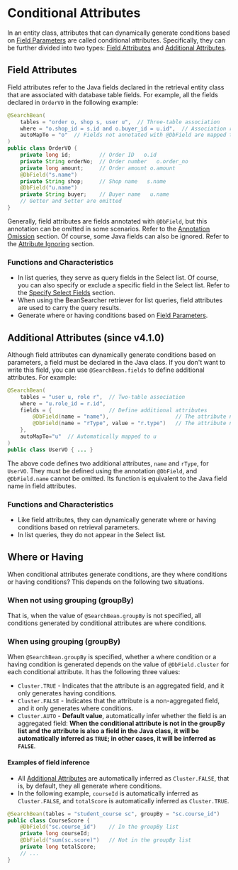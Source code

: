 # Conditional Attributes

In an entity class, attributes that can dynamically generate conditions based on [Field Parameters](/en/guide/param/field) are called conditional attributes. Specifically, they can be further divided into two types: [Field Attributes](#field-attributes) and [Additional Attributes](#additional-attributes).

## Field Attributes

Field attributes refer to the Java fields declared in the retrieval entity class that are associated with database table fields. For example, all the fields declared in `OrderVO` in the following example:

```java
@SearchBean(
    tables = "order o, shop s, user u",  // Three-table association
    where = "o.shop_id = s.id and o.buyer_id = u.id",  // Association relationship
    autoMapTo = "o"  // Fields not annotated with @DbField are mapped to the order table
)
public class OrderVO {
    private long id;         // Order ID   o.id
    private String orderNo;  // Order number   o.order_no
    private long amount;     // Order amount o.amount
    @DbField("s.name")
    private String shop;     // Shop name   s.name
    @DbField("u.name")
    private String buyer;    // Buyer name   u.name
    // Getter and Setter are omitted
}
```

Generally, field attributes are fields annotated with `@DbField`, but this annotation can be omitted in some scenarios. Refer to the [Annotation Omission](/en/guide/bean/aignore) section. Of course, some Java fields can also be ignored. Refer to the [Attribute Ignoring](/en/guide/bean/fignore) section.

### Functions and Characteristics

* In list queries, they serve as query fields in the Select list. Of course, you can also specify or exclude a specific field in the Select list. Refer to the [Specify Select Fields](/en/guide/param/select.html) section.
* When using the BeanSearcher retriever for list queries, field attributes are used to carry the query results.
* Generate where or having conditions based on [Field Parameters](/en/guide/param/field).

## Additional Attributes (since v4.1.0)

Although field attributes can dynamically generate conditions based on parameters, a field must be declared in the Java class. If you don't want to write this field, you can use `@SearchBean.fields` to define additional attributes. For example:

```java
@SearchBean(
    tables = "user u, role r",  // Two-table association
    where = "u.role_id = r.id",
    fields = {                  // Define additional attributes
        @DbField(name = "name"),                     // The attribute name is name, automatically mapped to u.name
        @DbField(name = "rType", value = "r.type")   // The attribute name is rType, mapped to r.type
    },
    autoMapTo="u"  // Automatically mapped to u
)
public class UserVO { ... }
```

The above code defines two additional attributes, `name` and `rType`, for `UserVO`. They must be defined using the annotation `@DbField`, and `@DbField.name` cannot be omitted. Its function is equivalent to the Java field name in field attributes.

### Functions and Characteristics

* Like field attributes, they can dynamically generate where or having conditions based on retrieval parameters.
* In list queries, they do not appear in the Select list.

## Where or Having

When conditional attributes generate conditions, are they where conditions or having conditions? This depends on the following two situations.

### When not using grouping (groupBy)

That is, when the value of `@SearchBean.groupBy` is not specified, all conditions generated by conditional attributes are where conditions.

### When using grouping (groupBy)

When `@SearchBean.groupBy` is specified, whether a where condition or a having condition is generated depends on the value of `@DbField.cluster` for each conditional attribute. It has the following three values:

* `Cluster.TRUE` - Indicates that the attribute is an aggregated field, and it only generates having conditions.
* `Cluster.FALSE` - Indicates that the attribute is a non-aggregated field, and it only generates where conditions.
* `Cluster.AUTO` - **Default value**, automatically infer whether the field is an aggregated field: **When the conditional attribute is not in the groupBy list and the attribute is also a field in the Java class, it will be automatically inferred as `TRUE`; in other cases, it will be inferred as `FALSE`**.

#### Examples of field inference

* All [Additional Attributes](#additional-attributes-since-v4-1-0) are automatically inferred as `Cluster.FALSE`, that is, by default, they all generate where conditions.
* In the following example, `courseId` is automatically inferred as `Cluster.FALSE`, and `totalScore` is automatically inferred as `Cluster.TRUE`.

```java
@SearchBean(tables = "student_course sc", groupBy = "sc.course_id") 
public class CourseScore {
    @DbField("sc.course_id")    // In the groupBy list
    private long courseId;
    @DbField("sum(sc.score)")   // Not in the groupBy list
    private long totalScore;
    // ...
}
```
